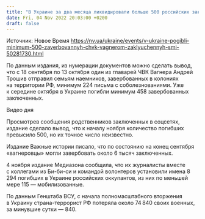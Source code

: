 ```yaml
---
title: "В Украине за два месяца ликвидировали больше 500 российских заключенных, завербованных Пригожиным и «вагнеровцами» — The Insider"
date: Fri, 04 Nov 2022 20:03:00 +0200
draft: false
---
```

Источник: Новое Время https://nv.ua/ukraine/events/v-ukraine-pogibli-minimum-500-zaverbovannyh-chvk-vagnerom-zaklyuchennyh-smi-50281730.html


По данным издания, из нумерации документов можно сделать вывод, что с 18 сентября по 13 октября один из главарей ЧВК Вагнера Андрей Трошив отправил семьям наемников, завербованных в колониях на территории РФ, минимум 224 письма с соболезнованиями. Уже к середине октября в Украине погибли минимум 458 завербованных заключенных.

 Видео дня   

Просмотрев сообщения родственников заключенных в соцсетях, издание сделало вывод, что к началу ноября количество погибших превысило 500, но их точное число неизвестно.

Издание Важные истории писало, что по состоянию на конец сентября «вагнеровцы» могли завербовать около 6 тысяч заключенных.

4 ноября издание Медиазона сообщила, что их журналисты вместе с коллегами из Би-би-си и командой волонтеров установили имена 8 294 погибших в Украине российских оккупантов, из них по меньшей мере 115 — мобилизованные.

По данным Генштаба ВСУ, с начала полномасштабного вторжения в Украину страна-террорист РФ потеряла около 74 840 своих военных, за минувшие сутки — 840.
